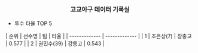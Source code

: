 <h3 style="text-align:center;">고교야구 데이터 기록실</h3>


- 투수 타율 TOP 5
  
| 순위  | 선수명 | 팀 | 타율 |
| ------------- | ------------- |
| 1 | 조은상(7) | 장충고 | 0.577 |
| 2 | 권민수(39) | 강릉고 | 0.543 |
